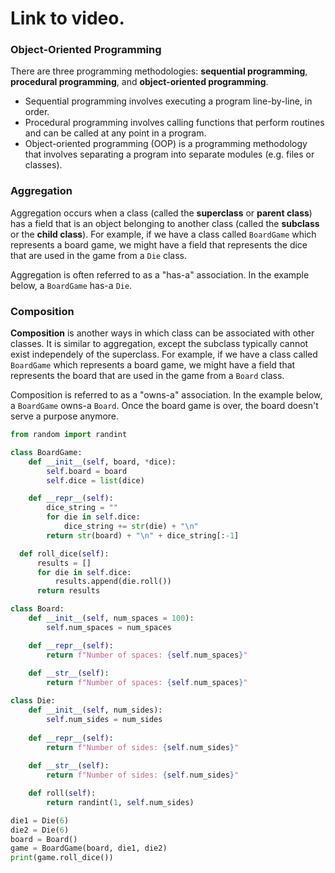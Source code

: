 # Link to video.

### Object-Oriented Programming

There are three programming methodologies: **sequential programming**, **procedural programming**, and **object-oriented programming**. 

* Sequential programming involves executing a program line-by-line, in order.
* Procedural programming involves calling functions that perform routines and can be called at any point in a program.
* Object-oriented programming (OOP) is a programming methodology that involves separating a program into separate modules (e.g. files or classes).

### Aggregation

Aggregation occurs when a class (called the **superclass** or **parent class**) has a field that is an object belonging to another class (called the **subclass** or the **child class**). For example, if we have a class called `BoardGame` which represents a board game, we might have a field that represents the dice that are used in the game from a `Die` class.

Aggregation is often referred to as a "has-a" association. In the example below, a `BoardGame` has-a `Die`. 

### Composition

**Composition** is another ways in which class can be associated with other classes. It is similar to aggregation, except the subclass typically cannot exist independely of the superclass. For example, if we have a class called `BoardGame` which represents a board game, we might have a field that represents the board that are used in the game from a `Board` class.

Composition is referred to as a "owns-a" association. In the example below, a `BoardGame` owns-a `Board`. Once the board game is over, the board doesn't serve a purpose anymore.

```python
from random import randint

class BoardGame:
    def __init__(self, board, *dice):
        self.board = board
        self.dice = list(dice)

    def __repr__(self):
        dice_string = ""
        for die in self.dice:
            dice_string += str(die) + "\n"
        return str(board) + "\n" + dice_string[:-1]

  def roll_dice(self):
      results = []
      for die in self.dice:
          results.append(die.roll())
      return results

class Board:
    def __init__(self, num_spaces = 100):
        self.num_spaces = num_spaces

    def __repr__(self):
        return f"Number of spaces: {self.num_spaces}"
    
    def __str__(self):
        return f"Number of spaces: {self.num_spaces}"

class Die:
    def __init__(self, num_sides):
        self.num_sides = num_sides
    
    def __repr__(self):
        return f"Number of sides: {self.num_sides}"
    
    def __str__(self):
        return f"Number of sides: {self.num_sides}"

    def roll(self):
        return randint(1, self.num_sides)

die1 = Die(6)
die2 = Die(6)
board = Board()
game = BoardGame(board, die1, die2)
print(game.roll_dice())
```

